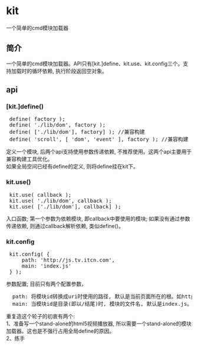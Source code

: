 # kit
一个简单的cmd模块加载器

## 简介
一个简单的cmd模块加载器。API只有[kit.]define、kit.use、kit.config三个。支持加载时的循环依赖, 执行阶段返回空对象。

## api

### [kit.]define()
<pre>
 define( factory );
 define( './lib/dom', factory );
 define( ['./lib/dom'], factory] ); //兼容构建
 define( 'scroll', [ 'dom', 'event' ], factory ); //兼容构建
</pre>
定义一个模块, 后两个api支持使用参数传递依赖, 不推荐使用。这两个api主要用于兼容构建工具优化。    
如果全局空间已经有define的定义, 则将define挂在kit下。

### kit.use()
<pre>
 kit.use( callback );
 kit.use( './lib/dom', callback );
 kit.use( ['./lib/dom'], callback] ); 
</pre>
入口函数; 第一个参数为依赖模块, 即callback中要使用的模块; 如果没有通过参数传递依赖, 则通过callback解析依赖, 类似define()。

### kit.config
<pre>
 kit.config( {
     path: 'http://js.tv.itcn.com',
     main: 'index.js'
 } );
</pre>
参数配置; 目前只有两个配置参数，
<pre>
  path: 将模块id转换成uri时使用的路径, 默认是当前页面所在的根。如http://localhost/test/base.html -> http://localhost/
  main: 当模块id是目录(即以/结尾)时, 模块的文件名, 默认是index.js。如'./lib/dom' -> './lib/dom/index.js' 
</pre>

重复造这个轮子的初衷有两个:    
1、准备写一个stand-alone的html5视频播放器, 所以需要一个stand-alone的模块加载器。这也是不强行占用全局define的原因。    
2、练手
